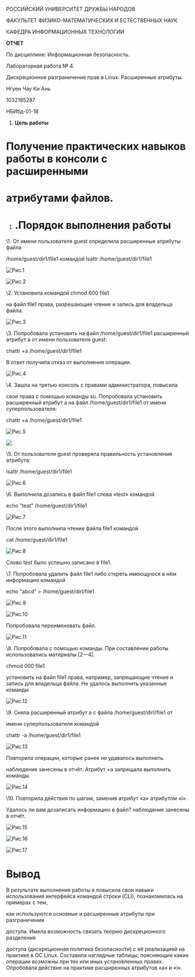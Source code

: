 ﻿РОССИЙСКИЙ УНИВЕРСИТЕТ ДРУЖБЫ НАРОДОВ

ФАКУЛЬТЕТ ФИЗИКО-МАТЕМАТИЧЕСКИХ И ЕСТЕСТВЕННЫХ НАУК

КАФЕДРА ИНФОРМАЦИОННЫХ ТЕХНОЛОГИИ

**ОТЧЕТ**

По дисциплине: Информационная безопасность.

Лабораторная работа № 4.

Дискреционное разграничение прав в Linux. Расширенные атрибуты.

Нгуен Чау Ки Ань

1032185287

НБИбд-01-18



1. **Цель работы** 
# Получение практических навыков работы в консоли с расширенными
# атрибутами файлов.
1. # .**Порядок выполнения работы**

\1. От имени пользователя guest определила расширенные атрибуты файла

/home/guest/dir1/file1 командой lsattr /home/guest/dir1/file1

![Рис.1](001.png)

![Рис.2](002.png)

\2. Установила командой chmod 600 file1

на файл file1 права, разрешающие чтение и запись для владельца файла.

![Рис.3](003.png)

\3. Попробовала установить на файл /home/guest/dir1/file1 расширенный атрибут a от имени пользователя guest:

chattr +a /home/guest/dir1/file1

В ответ получила отказ от выполнения операции.

![Рис.4](004.png)

\4. Зашла на третью консоль с правами администратора, повысила

свои права с помощью команды su. Попробовала установить расширенный атрибут a на файл /home/guest/dir1/file1 от имени суперпользователя:

chattr +a /home/guest/dir1/file1

![Рис.5](005.png)

![](006.png)

\5. От пользователя guest проверяла правильность установления атрибута:

lsattr /home/guest/dir1/file1

![Рис.6](007.png)

\6. Выполнила дозапись в файл file1 слова «test» командой

echo "test" /home/guest/dir1/file1

![Рис.7](008.png)

После этого выполнила чтение файла file1 командой

cat /home/guest/dir1/file1

![Рис.8](009.png)

Слово test было успешно записано в file1.

\7. Попробовала удалить файл file1 либо стереть имеющуюся в нём информацию командой

echo "abcd" > /home/guest/dirl/file1

![Рис.9](010.png)

![Рис.10](011.png)

Попробовала переименовать файл.

![Рис.11](012.png)

\8. Попробовала с помощью команды. При составлении работы использовались материалы [2—4].

chmod 000 file1

установить на файл file1 права, например, запрещающие чтение и запись для владельца файла. Не удалось выполнить указанные команды

![Рис.12](013.png)


\9. Сняла расширенный атрибут a с файла /home/guest/dirl/file1 от

имени суперпользователя командой

chattr -a /home/guest/dir1/file1

![Рис.13](014.png)


Повторила операции, которые ранее не удавалось выполнить.

наблюдения занесены в отчёт. Атрибут +а запрещала выполнить команды.

![Рис.14](015.png)


\10. Повторила действия по шагам, заменив атрибут «a» атрибутом «i».

Удалось ли вам дозаписать информацию в файл? наблюдения занесены в отчёт.

![Рис.15](016.png)

![Рис.16](017.png)

![Рис.17](018.png)


# **Вывод**

В результате выполнения работы я повысила свои навыки использования интерфейса командой строки (CLI), познакомилась на примерах с тем,

как используются основные и расширенные атрибуты при разграничении

доступа. Имела возможность связать теорию дискреционного разделения

доступа (дискреционная политика безопасности) с её реализацией на практике в ОС Linux. Составила наглядные таблицы, поясняющие какие операции возможны при тех или иных установленных правах. Опробовала действие на практике расширенных атрибутов «а» и «i».

